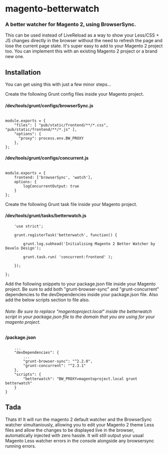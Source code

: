 # magento-betterwatch
### A better watcher for Magento 2, using BrowserSync.
This can be used instead of LiveReload as a way to show your Less/CSS + JS changes directly in the browser without the need to refresh the page and lose the current page state. It's super easy to add to your Magento 2 project too. You can implement this with an existing Magento 2 project or a brand new one.

## Installation
You can get using this with just a few minor steps...

Create the following Grunt config files inside your Magento project.
#### /dev/tools/grunt/configs/browserSync.js
```'use strict';

module.exports = {
    "files": [ "pub/static/frontend/**/*.css", "pub/static/frontend/**/*.js" ],
    "options": {
      "proxy": process.env.BW_PROXY
    },
};
```

#### /dev/tools/grunt/configs/concurrent.js
```'use strict';

module.exports = {
    frontend: ['browserSync', 'watch'],
    options: {
        logConcurrentOutput: true
    }
};
```

Create the following Grunt task file inside your Magento project.
#### /dev/tools/grunt/tasks/betterwatch.js
```module.exports = function (grunt) {
    'use strict';

    grunt.registerTask('betterwatch', function() {

        grunt.log.subhead('Initialising Magento 2 Better Watcher by Develo Design');

        grunt.task.run( 'concurrent:frontend' );

    });

};
```

Add the following snippets to your package.json file inside your Magento project. Be sure to add both "grunt-browser-sync" and "grunt-concurrent" dependencies to the devDependencies inside your package.json file. Also add the below scripts section to file also. 
###### Note: Be sure to replace "magentoproject.local" inside the betterwatch script in your package.json file to the domain that you are using for your magento project.
#### /package.json
```{
    ...
    "devDependencies": {
        ...
        "grunt-browser-sync": "^2.2.0",
        "grunt-concurrent": "^2.3.1"
    },
    "scripts": {
        "betterwatch": "BW_PROXY=magentoproject.local grunt betterwatch"
    }
}
```

## Tada
Thats it! It will run the magento 2 default watcher and the BrowserSync watcher simultaniously, allowing you to edit your Magento 2 theme Less files and allow the changes to be displayed live in the browser, automatically injected with zero hassle. It will still output your usual Magento Less watcher errors in the console alongside any browsersync running errors.

